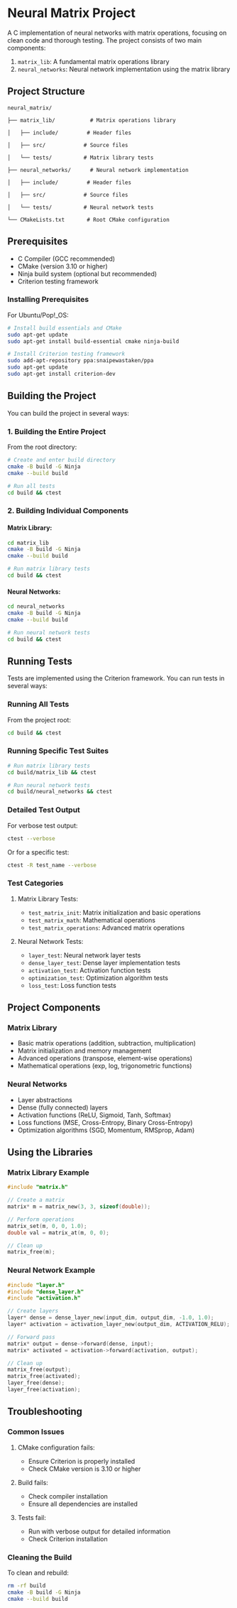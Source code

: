 # Neural Matrix Project

A C implementation of neural networks with matrix operations, focusing on clean code and thorough testing. The project consists of two main components:

1. `matrix_lib`: A fundamental matrix operations library
2. `neural_networks`: Neural network implementation using the matrix library

## Project Structure

```
neural_matrix/

├── matrix_lib/           # Matrix operations library

│   ├── include/         # Header files

│   ├── src/            # Source files

│   └── tests/          # Matrix library tests

├── neural_networks/      # Neural network implementation

│   ├── include/         # Header files

│   ├── src/            # Source files

│   └── tests/          # Neural network tests

└── CMakeLists.txt       # Root CMake configuration
```

## Prerequisites

- C Compiler (GCC recommended)
- CMake (version 3.10 or higher)
- Ninja build system (optional but recommended)
- Criterion testing framework

### Installing Prerequisites

For Ubuntu/Pop!_OS:

```bash
# Install build essentials and CMake
sudo apt-get update
sudo apt-get install build-essential cmake ninja-build

# Install Criterion testing framework
sudo add-apt-repository ppa:snaipewastaken/ppa
sudo apt-get update
sudo apt-get install criterion-dev
```

## Building the Project

You can build the project in several ways:

### 1. Building the Entire Project

From the root directory:

```bash
# Create and enter build directory
cmake -B build -G Ninja
cmake --build build

# Run all tests
cd build && ctest
```

### 2. Building Individual Components

#### Matrix Library:

```bash
cd matrix_lib
cmake -B build -G Ninja
cmake --build build

# Run matrix library tests
cd build && ctest
```

#### Neural Networks:

```bash
cd neural_networks
cmake -B build -G Ninja
cmake --build build

# Run neural network tests
cd build && ctest
```

## Running Tests

Tests are implemented using the Criterion framework. You can run tests in several ways:

### Running All Tests

From the project root:
```bash
cd build && ctest
```

### Running Specific Test Suites

```bash
# Run matrix library tests
cd build/matrix_lib && ctest

# Run neural network tests
cd build/neural_networks && ctest
```

### Detailed Test Output

For verbose test output:
```bash
ctest --verbose
```

Or for a specific test:
```bash
ctest -R test_name --verbose
```

### Test Categories

1. Matrix Library Tests:
   - `test_matrix_init`: Matrix initialization and basic operations
   - `test_matrix_math`: Mathematical operations
   - `test_matrix_operations`: Advanced matrix operations

2. Neural Network Tests:
   - `layer_test`: Neural network layer tests
   - `dense_layer_test`: Dense layer implementation tests
   - `activation_test`: Activation function tests
   - `optimization_test`: Optimization algorithm tests
   - `loss_test`: Loss function tests

## Project Components

### Matrix Library
- Basic matrix operations (addition, subtraction, multiplication)
- Matrix initialization and memory management
- Advanced operations (transpose, element-wise operations)
- Mathematical operations (exp, log, trigonometric functions)

### Neural Networks
- Layer abstractions
- Dense (fully connected) layers
- Activation functions (ReLU, Sigmoid, Tanh, Softmax)
- Loss functions (MSE, Cross-Entropy, Binary Cross-Entropy)
- Optimization algorithms (SGD, Momentum, RMSprop, Adam)

## Using the Libraries

### Matrix Library Example
```c
#include "matrix.h"

// Create a matrix
matrix* m = matrix_new(3, 3, sizeof(double));

// Perform operations
matrix_set(m, 0, 0, 1.0);
double val = matrix_at(m, 0, 0);

// Clean up
matrix_free(m);
```

### Neural Network Example
```c
#include "layer.h"
#include "dense_layer.h"
#include "activation.h"

// Create layers
layer* dense = dense_layer_new(input_dim, output_dim, -1.0, 1.0);
layer* activation = activation_layer_new(output_dim, ACTIVATION_RELU);

// Forward pass
matrix* output = dense->forward(dense, input);
matrix* activated = activation->forward(activation, output);

// Clean up
matrix_free(output);
matrix_free(activated);
layer_free(dense);
layer_free(activation);
```

## Troubleshooting

### Common Issues

1. CMake configuration fails:
   - Ensure Criterion is properly installed
   - Check CMake version is 3.10 or higher

2. Build fails:
   - Check compiler installation
   - Ensure all dependencies are installed

3. Tests fail:
   - Run with verbose output for detailed information
   - Check Criterion installation

### Cleaning the Build

To clean and rebuild:

```bash
rm -rf build
cmake -B build -G Ninja
cmake --build build
```

